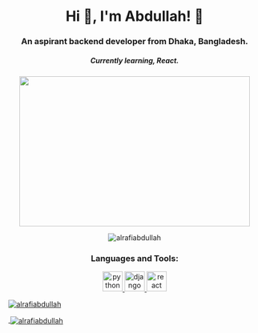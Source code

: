 <h1 align="center">Hi 👋, I'm Abdullah! 👻</h1>
<h3 align="center">An aspirant backend developer from Dhaka, Bangladesh.</h3>
<h5 align="center">Currently learning, React.</h5>

<p align="center">
  <img width="460" height="300" src="assets/deeplearning.gif">
</p>

<p align="center"> <img src="https://komarev.com/ghpvc/?username=alrafiabdullah&label=Profile%20views&color=0e75b6&style=flat" alt="alrafiabdullah" /> </p>

<h3 align="center">Languages and Tools:</h3>
<p align="center">  
    <a href="https://www.python.org" target="_blank"> <img src="https://devicons.github.io/devicon/devicon.git/icons/python/python-original.svg" alt="python" width="40" height="40"/>
    <a href="https://www.djangoproject.com/" target="_blank"> <img src="https://devicons.github.io/devicon/devicon.git/icons/django/django-original.svg" alt="django" width="40" height="40"/>
    <a href="https://reactjs.org/" target="_blank"> <img src="https://devicons.github.io/devicon/devicon.git/icons/react/react-original-wordmark.svg" alt="react" width="40" height="40"/>
</p>

<p><img align="center" src="https://github-readme-stats.vercel.app/api/top-langs?username=alrafiabdullah&show_icons=true&theme=radical&locale=en&layout=compact" alt="alrafiabdullah" /></p>

<p>&nbsp;<img align="center" src="https://github-readme-stats.vercel.app/api?username=alrafiabdullah&show_icons=true&theme=radical&locale=en" alt="alrafiabdullah" /></p>
